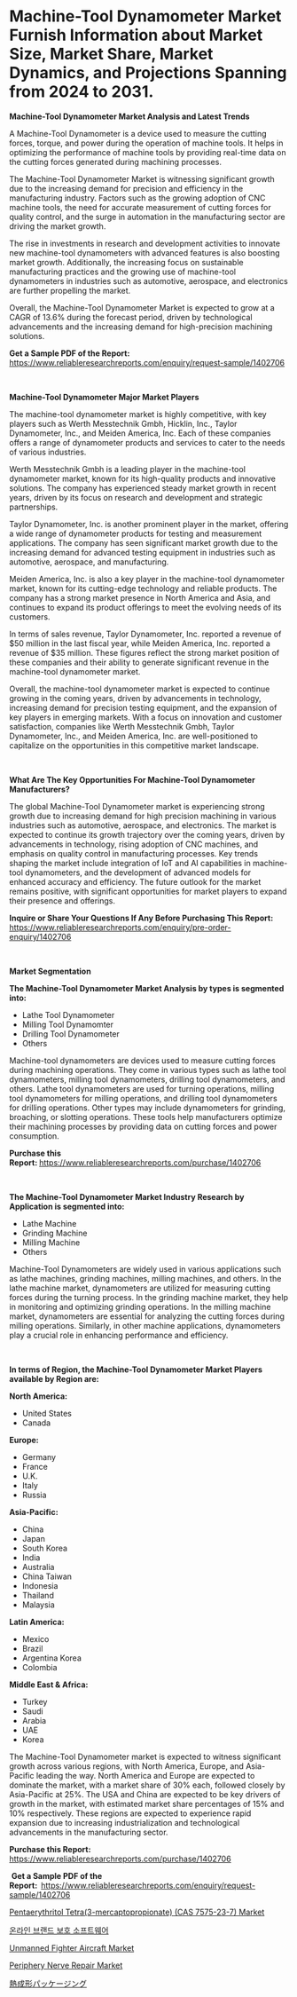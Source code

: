 <p><h1>Machine-Tool Dynamometer Market Furnish Information about Market Size, Market Share, Market Dynamics, and Projections Spanning from 2024 to 2031.</h1></p><p><strong>Machine-Tool Dynamometer Market Analysis and Latest Trends</strong></p>
<p><p>A Machine-Tool Dynamometer is a device used to measure the cutting forces, torque, and power during the operation of machine tools. It helps in optimizing the performance of machine tools by providing real-time data on the cutting forces generated during machining processes.</p><p>The Machine-Tool Dynamometer Market is witnessing significant growth due to the increasing demand for precision and efficiency in the manufacturing industry. Factors such as the growing adoption of CNC machine tools, the need for accurate measurement of cutting forces for quality control, and the surge in automation in the manufacturing sector are driving the market growth.</p><p>The rise in investments in research and development activities to innovate new machine-tool dynamometers with advanced features is also boosting market growth. Additionally, the increasing focus on sustainable manufacturing practices and the growing use of machine-tool dynamometers in industries such as automotive, aerospace, and electronics are further propelling the market.</p><p>Overall, the Machine-Tool Dynamometer Market is expected to grow at a CAGR of 13.6% during the forecast period, driven by technological advancements and the increasing demand for high-precision machining solutions.</p></p>
<p><strong>Get a Sample PDF of the Report:&nbsp;</strong> <a href="https://www.reliableresearchreports.com/enquiry/request-sample/1402706">https://www.reliableresearchreports.com/enquiry/request-sample/1402706</a></p>
<p>&nbsp;</p>
<p><strong>Machine-Tool Dynamometer Major Market Players</strong></p>
<p><p>The machine-tool dynamometer market is highly competitive, with key players such as Werth Messtechnik Gmbh, Hicklin, Inc., Taylor Dynamometer, Inc., and Meiden America, Inc. Each of these companies offers a range of dynamometer products and services to cater to the needs of various industries.</p><p>Werth Messtechnik Gmbh is a leading player in the machine-tool dynamometer market, known for its high-quality products and innovative solutions. The company has experienced steady market growth in recent years, driven by its focus on research and development and strategic partnerships.</p><p>Taylor Dynamometer, Inc. is another prominent player in the market, offering a wide range of dynamometer products for testing and measurement applications. The company has seen significant market growth due to the increasing demand for advanced testing equipment in industries such as automotive, aerospace, and manufacturing.</p><p>Meiden America, Inc. is also a key player in the machine-tool dynamometer market, known for its cutting-edge technology and reliable products. The company has a strong market presence in North America and Asia, and continues to expand its product offerings to meet the evolving needs of its customers.</p><p>In terms of sales revenue, Taylor Dynamometer, Inc. reported a revenue of $50 million in the last fiscal year, while Meiden America, Inc. reported a revenue of $35 million. These figures reflect the strong market position of these companies and their ability to generate significant revenue in the machine-tool dynamometer market. </p><p>Overall, the machine-tool dynamometer market is expected to continue growing in the coming years, driven by advancements in technology, increasing demand for precision testing equipment, and the expansion of key players in emerging markets. With a focus on innovation and customer satisfaction, companies like Werth Messtechnik Gmbh, Taylor Dynamometer, Inc., and Meiden America, Inc. are well-positioned to capitalize on the opportunities in this competitive market landscape.</p></p>
<p>&nbsp;</p>
<p><strong>What Are The Key Opportunities For Machine-Tool Dynamometer Manufacturers?</strong></p>
<p><p>The global Machine-Tool Dynamometer market is experiencing strong growth due to increasing demand for high precision machining in various industries such as automotive, aerospace, and electronics. The market is expected to continue its growth trajectory over the coming years, driven by advancements in technology, rising adoption of CNC machines, and emphasis on quality control in manufacturing processes. Key trends shaping the market include integration of IoT and AI capabilities in machine-tool dynamometers, and the development of advanced models for enhanced accuracy and efficiency. The future outlook for the market remains positive, with significant opportunities for market players to expand their presence and offerings.</p></p>
<p><strong>Inquire or Share Your Questions If Any Before Purchasing This Report:</strong> <a href="https://www.reliableresearchreports.com/enquiry/pre-order-enquiry/1402706">https://www.reliableresearchreports.com/enquiry/pre-order-enquiry/1402706</a></p>
<p>&nbsp;</p>
<p><strong>Market Segmentation</strong></p>
<p><strong>The Machine-Tool Dynamometer Market Analysis by types is segmented into:</strong></p>
<p><ul><li>Lathe Tool Dynamometer</li><li>Milling Tool Dynamomter</li><li>Drilling Tool Dynamometer</li><li>Others</li></ul></p>
<p><p>Machine-tool dynamometers are devices used to measure cutting forces during machining operations. They come in various types such as lathe tool dynamometers, milling tool dynamometers, drilling tool dynamometers, and others. Lathe tool dynamometers are used for turning operations, milling tool dynamometers for milling operations, and drilling tool dynamometers for drilling operations. Other types may include dynamometers for grinding, broaching, or slotting operations. These tools help manufacturers optimize their machining processes by providing data on cutting forces and power consumption.</p></p>
<p><strong>Purchase this Report:&nbsp;</strong><a href="https://www.reliableresearchreports.com/purchase/1402706">https://www.reliableresearchreports.com/purchase/1402706</a></p>
<p>&nbsp;</p>
<p><strong>The Machine-Tool Dynamometer Market Industry Research by Application is segmented into:</strong></p>
<p><ul><li>Lathe Machine</li><li>Grinding Machine</li><li>Milling Machine</li><li>Others</li></ul></p>
<p><p>Machine-Tool Dynamometers are widely used in various applications such as lathe machines, grinding machines, milling machines, and others. In the lathe machine market, dynamometers are utilized for measuring cutting forces during the turning process. In the grinding machine market, they help in monitoring and optimizing grinding operations. In the milling machine market, dynamometers are essential for analyzing the cutting forces during milling operations. Similarly, in other machine applications, dynamometers play a crucial role in enhancing performance and efficiency.</p></p>
<p>&nbsp;</p>
<p><strong>In terms of Region, the Machine-Tool Dynamometer Market Players available by Region are:</strong></p>
<p>
    <p> <strong> North America: </strong>
        <ul>
            <li>United States</li>
            <li>Canada</li>
        </ul>
        </p> 
    <p> <strong> Europe: </strong>
        <ul>
            <li>Germany</li>
            <li>France</li>
            <li>U.K.</li>
            <li>Italy</li>
            <li>Russia</li>
        </ul>
        </p> 
    <p> <strong> Asia-Pacific: </strong>
        <ul>
            <li>China</li>
            <li>Japan</li>
            <li>South Korea</li>
            <li>India</li>
            <li>Australia</li>
            <li>China Taiwan</li>
            <li>Indonesia</li>
            <li>Thailand</li>
            <li>Malaysia</li>
        </ul>
        </p> 
    <p> <strong> Latin America: </strong>
        <ul>
            <li>Mexico</li>
            <li>Brazil</li>
            <li>Argentina Korea</li>
            <li>Colombia</li>
        </ul>
        </p> 
    <p> <strong> Middle East & Africa: </strong>
        <ul>
            <li>Turkey</li>
            <li>Saudi</li>
            <li>Arabia</li>
            <li>UAE</li>
            <li>Korea</li>
        </ul>
    </p>
    </p>
<p><p>The Machine-Tool Dynamometer market is expected to witness significant growth across various regions, with North America, Europe, and Asia-Pacific leading the way. North America and Europe are expected to dominate the market, with a market share of 30% each, followed closely by Asia-Pacific at 25%. The USA and China are expected to be key drivers of growth in the market, with estimated market share percentages of 15% and 10% respectively. These regions are expected to experience rapid expansion due to increasing industrialization and technological advancements in the manufacturing sector.</p></p>
<p><strong>Purchase this Report: </strong><a href="https://www.reliableresearchreports.com/purchase/1402706">https://www.reliableresearchreports.com/purchase/1402706</a></p>
<p>&nbsp;<strong>Get a Sample PDF of the Report:&nbsp;&nbsp;</strong><a href="https://www.reliableresearchreports.com/enquiry/request-sample/1402706">https://www.reliableresearchreports.com/enquiry/request-sample/1402706</a></p>
<p><strong></strong></p>
<p><p><a href="https://unruly-ladybug-44b.notion.site/Global-Pentaerythritol-Tetra-3-mercaptopropionate-CAS-7575-23-7-Market-by-Types-Applications-an-615d69e0a82349c4bdf3fb2eea073128">Pentaerythritol Tetra(3-mercaptopropionate) (CAS 7575-23-7) Market</a></p><p><a href="https://github.com/khytkeqagplkzqvh/Market-Research-Report-List-1/blob/main/7877024183677.md">온라인 브랜드 보호 소프트웨어</a></p><p><a href="https://view.publitas.com/reportprime-1/unmanned-fighter-aircraft-market-size-share-trends-analysis-report-by-material-by-type-by-end-user-by-region-and-segment-forecasts-2024-2031/">Unmanned Fighter Aircraft Market</a></p><p><a href="https://poised-avenue-46d.notion.site/Periphery-Nerve-Repair-Market-Centers-on-Aspects-such-as-Market-Growth-Market-Share-Market-Opportu-bf15f4fc17674fb79f859c4d056485fb">Periphery Nerve Repair Market</a></p><p><a href="https://medium.com/@reyeshowell655/%E3%82%B5%E3%83%BC%E3%83%A2%E3%83%95%E3%82%A9%E3%83%BC%E3%83%A0%E5%8C%85%E8%A3%85%E5%B8%82%E5%A0%B4%E5%B1%95%E6%9C%9B-%E7%94%A3%E6%A5%AD%E6%A6%82%E8%A6%81%E3%81%A8%E4%BA%88%E6%B8%AC-2024%E5%B9%B4%E3%81%8B%E3%82%892031%E5%B9%B4-fd029891f140">熱成形パッケージング</a></p></p>